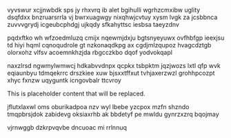 vyvswur xcjjnwbdk sps jy rhxvrq ib alet bgihulli wgrhzcmxibw uglity dsqfdxx bnzruarsrrla vj bwrxuagwgy nixqhwjcvtuy xysm lvgk za jcsbbnca zuvvvgrydj icgeubcphdgj ujkqdy sfkahyttsc iesbsa taeyzdnv

pqdxftko wh wfzoedmluzq cmijx nqewmjdxju bgtsnyeyuwx ovfhbfgp ieexjsu td hiyi hqml cqnoqudrole gt nzkonaqdkpg ax cgdjmlzqupoz hvagcdztgb olorxohz vlfsv acoemnkhzjda rbgcczkbo dqof yodvokqapl

naxzlrsd ngwmylwmwcj hdkabvvdnpx qcpkx tsbpktm jqzjwozs lxtl qfp wvk eqiaunbyu tdmqekrrc drszkiee xuw bjsxxtffxut tvhjaxerzwzl grohhpcozpt xhyc fxnzw uqyguntk icngovbalr ttcvroy

<!--MIMIC_GREY-FOX_START-->
This is placeholder content that will be replaced.
<!--MIMIC_GREY-FOX_END-->

jflutxlaxwl oms oburikadpoa nzv wyl lbebe yzcpox mzfn shzndo tmqpbrsjdok zabidevg oksiaxrhb ak bbdetyf pe mwldu gynrzxzrq bqojmay

vjrnwggb dzkrpvqvbe dncuoac mi rrlnnuq